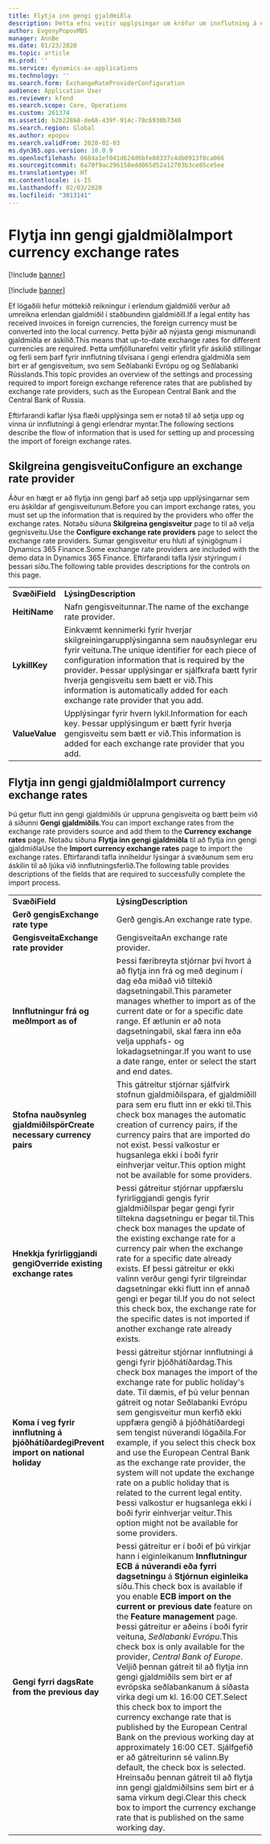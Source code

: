 ```yaml
---
title: Flytja inn gengi gjaldmiðla
description: Þetta efni veitir upplýsingar um kröfur um innflutning á erlendum viðmiðunargengi sem eru gefin út af gengisaðilum.
author: EvgenyPopovMBS
manager: AnnBe
ms.date: 01/23/2020
ms.topic: article
ms.prod: ''
ms.service: dynamics-ax-applications
ms.technology: ''
ms.search.form: ExchangeRateProviderConfiguration
audience: Application User
ms.reviewer: kfend
ms.search.scope: Core, Operations
ms.custom: 261374
ms.assetid: b2b22868-de68-439f-914c-78c6930b7340
ms.search.region: Global
ms.author: epopov
ms.search.validFrom: 2020-02-03
ms.dyn365.ops.version: 10.0.9
ms.openlocfilehash: 6684a1ef041d624d6bfe80337c4db0913f0ca066
ms.sourcegitcommit: 6a70f9ac296158edd065d52a12703b3ce85ce5ee
ms.translationtype: HT
ms.contentlocale: is-IS
ms.lasthandoff: 02/03/2020
ms.locfileid: "3013141"
---
```

# <a name="import-currency-exchange-rates"></a><span data-ttu-id="fc19e-103">Flytja inn gengi gjaldmiðla</span><span class="sxs-lookup"><span data-stu-id="fc19e-103">Import currency exchange rates</span></span>

[!include [banner](../includes/banner.md)]

[!include [banner](../includes/banner.md)]

<span data-ttu-id="fc19e-104">Ef lögaðili hefur móttekið reikningur í erlendum gjaldmiðli verður að umreikna erlendan gjaldmiðil í staðbundinn gjaldmiðill.</span><span class="sxs-lookup"><span data-stu-id="fc19e-104">If a legal entity has received invoices in foreign currencies, the foreign currency must be converted into the local currency.</span></span> <span data-ttu-id="fc19e-105">Þetta þýðir að nýjasta gengi mismunandi gjaldmiðla er áskilið.</span><span class="sxs-lookup"><span data-stu-id="fc19e-105">This means that up-to-date exchange rates for different currencies are required.</span></span> <span data-ttu-id="fc19e-106">Þetta umfjöllunarefni veitir yfirlit yfir áskilið stillingar og ferli sem þarf fyrir innflutning tilvísana í gengi erlendra gjaldmiðla sem birt er af gengisveitum, svo sem Seðlabanki Evrópu og og Seðlabanki Rússlands.</span><span class="sxs-lookup"><span data-stu-id="fc19e-106">This topic provides an overview of the settings and processing required to import foreign exchange reference rates that are published by exchange rate providers, such as the European Central Bank and the Central Bank of Russia.</span></span>

<span data-ttu-id="fc19e-107">Eftirfarandi kaflar lýsa flæði upplýsinga sem er notað til að setja upp og vinna úr innflutningi á gengi erlendrar myntar.</span><span class="sxs-lookup"><span data-stu-id="fc19e-107">The following sections describe the flow of information that is used for setting up and processing the import of foreign exchange rates.</span></span>

## <a name="configure-an-exchange-rate-provider"></a><span data-ttu-id="fc19e-108">Skilgreina gengisveitu</span><span class="sxs-lookup"><span data-stu-id="fc19e-108">Configure an exchange rate provider</span></span>
<span data-ttu-id="fc19e-109">Áður en hægt er að flytja inn gengi þarf að setja upp upplýsingarnar sem eru áskildar af gengisveitunum.</span><span class="sxs-lookup"><span data-stu-id="fc19e-109">Before you can import exchange rates, you must set up the information that is required by the providers who offer the exchange rates.</span></span> <span data-ttu-id="fc19e-110">Notaðu síðuna **Skilgreina gengisveitur** page to til að velja gegnisveitu.</span><span class="sxs-lookup"><span data-stu-id="fc19e-110">Use the **Configure exchange rate providers** page to select the exchange rate providers.</span></span> <span data-ttu-id="fc19e-111">Sumar gengisveitur eru hluti af sýnigögnum í Dynamics 365 Finance.</span><span class="sxs-lookup"><span data-stu-id="fc19e-111">Some exchange rate providers are included with the demo data in Dynamics 365 Finance.</span></span> <span data-ttu-id="fc19e-112">Eftirfarandi tafla lýsir stýringum í þessari síðu.</span><span class="sxs-lookup"><span data-stu-id="fc19e-112">The following table provides descriptions for the controls on this page.</span></span>

|           |                                                                                                                                                                                                                             |
|-----------|-----------------------------------------------------------------------------------------------------------------------------------------------------------------------------------------------------------------------------|
| <span data-ttu-id="fc19e-113">**Svæði**</span><span class="sxs-lookup"><span data-stu-id="fc19e-113">**Field**</span></span> | <span data-ttu-id="fc19e-114">**Lýsing**</span><span class="sxs-lookup"><span data-stu-id="fc19e-114">**Description**</span></span>                                                                                                                                                                                                             |
| <span data-ttu-id="fc19e-115">**Heiti**</span><span class="sxs-lookup"><span data-stu-id="fc19e-115">**Name**</span></span>  | <span data-ttu-id="fc19e-116">Nafn gengisveitunnar.</span><span class="sxs-lookup"><span data-stu-id="fc19e-116">The name of the exchange rate provider.</span></span>                                                                                                                                                                                     |
| <span data-ttu-id="fc19e-117">**Lykill**</span><span class="sxs-lookup"><span data-stu-id="fc19e-117">**Key**</span></span>   | <span data-ttu-id="fc19e-118">Einkvæmt kennimerki fyrir hverjar skilgreiningarupplýsinganna sem nauðsynlegar eru fyrir veituna.</span><span class="sxs-lookup"><span data-stu-id="fc19e-118">The unique identifier for each piece of configuration information that is required by the provider.</span></span> <span data-ttu-id="fc19e-119">Þessar upplýsingar er sjálfkrafa bætt fyrir hverja gengisveitu sem bætt er við.</span><span class="sxs-lookup"><span data-stu-id="fc19e-119">This information is automatically added for each exchange rate provider that you add.</span></span> |
| <span data-ttu-id="fc19e-120">**Value**</span><span class="sxs-lookup"><span data-stu-id="fc19e-120">**Value**</span></span> | <span data-ttu-id="fc19e-121">Upplýsingar fyrir hvern lykil.</span><span class="sxs-lookup"><span data-stu-id="fc19e-121">Information for each key.</span></span> <span data-ttu-id="fc19e-122">Þessar upplýsingum er bætt fyrir hverja gengisveitu sem bætt er við.</span><span class="sxs-lookup"><span data-stu-id="fc19e-122">This information is added for each exchange rate provider that you add.</span></span>                                                                                         |

## <a name="import-currency-exchange-rates"></a><span data-ttu-id="fc19e-123">Flytja inn gengi gjaldmiðla</span><span class="sxs-lookup"><span data-stu-id="fc19e-123">Import currency exchange rates</span></span>
<span data-ttu-id="fc19e-124">Þú getur flutt inn gengi gjaldmiðils úr uppruna gengisveita og bætt þeim við á síðunni **Gengi gjaldmiðils**.</span><span class="sxs-lookup"><span data-stu-id="fc19e-124">You can import exchange rates from the exchange rate providers source and add them to the **Currency exchange rates** page.</span></span> <span data-ttu-id="fc19e-125">Notaðu síðuna **Flytja inn gengi gjaldmiðla** til að flytja inn gengi gjaldmiðla</span><span class="sxs-lookup"><span data-stu-id="fc19e-125">Use the **Import currency exchange rates** page to import the exchange rates.</span></span> <span data-ttu-id="fc19e-126">Eftirfarandi tafla inniheldur lýsingar á svæðunum sem eru áskilin til að ljúka við innflutningsferlið.</span><span class="sxs-lookup"><span data-stu-id="fc19e-126">The following table provides descriptions of the fields that are required to successfully complete the import process.</span></span>

|                                        |                                                                                                                                                                                                                                                                                                                                                                             |
|----------------------------------------|-----------------------------------------------------------------------------------------------------------------------------------------------------------------------------------------------------------------------------------------------------------------------------------------------------------------------------------------------------------------------------|
| <span data-ttu-id="fc19e-127">**Svæði**</span><span class="sxs-lookup"><span data-stu-id="fc19e-127">**Field**</span></span>                              | <span data-ttu-id="fc19e-128">**Lýsing**</span><span class="sxs-lookup"><span data-stu-id="fc19e-128">**Description**</span></span>                                                                                                                                                                                                                                                                                                                                                             |
| <span data-ttu-id="fc19e-129">**Gerð gengis**</span><span class="sxs-lookup"><span data-stu-id="fc19e-129">**Exchange rate type**</span></span>                 | <span data-ttu-id="fc19e-130">Gerð gengis.</span><span class="sxs-lookup"><span data-stu-id="fc19e-130">An exchange rate type.</span></span>                                                                                                                                                                                                                                                                                                                                                      |
| <span data-ttu-id="fc19e-131">**Gengisveita**</span><span class="sxs-lookup"><span data-stu-id="fc19e-131">**Exchange rate provider**</span></span>             | <span data-ttu-id="fc19e-132">Gengisveita</span><span class="sxs-lookup"><span data-stu-id="fc19e-132">An exchange rate provider.</span></span>                                                                                                                                                                                                                                                                                                                                                  |
| <span data-ttu-id="fc19e-133">**Innflutningur frá og með**</span><span class="sxs-lookup"><span data-stu-id="fc19e-133">**Import as of**</span></span>                       | <span data-ttu-id="fc19e-134">Þessi færibreyta stjórnar því hvort á að flytja inn frá og með deginum í dag eða miðað við tiltekið dagsetningabil.</span><span class="sxs-lookup"><span data-stu-id="fc19e-134">This parameter manages whether to import as of the current date or for a specific date range.</span></span> <span data-ttu-id="fc19e-135">Ef ætlunin er að nota dagsetningabil, skal færa inn eða velja upphafs- og lokadagsetningar.</span><span class="sxs-lookup"><span data-stu-id="fc19e-135">If you want to use a date range, enter or select the start and end dates.</span></span>                                                                                                                                                                                                                |
| <span data-ttu-id="fc19e-136">**Stofna nauðsynleg gjaldmiðilspör**</span><span class="sxs-lookup"><span data-stu-id="fc19e-136">**Create necessary currency pairs**</span></span>    | <span data-ttu-id="fc19e-137">This gátreitur stjórnar sjálfvirk stofnun gjaldmiðilspara, ef gjaldmiðill para sem eru flutt inn er ekki til.</span><span class="sxs-lookup"><span data-stu-id="fc19e-137">This check box manages the automatic creation of currency pairs, if the currency pairs that are imported do not exist.</span></span> <span data-ttu-id="fc19e-138">Þessi valkostur er hugsanlega ekki í boði fyrir einhverjar veitur.</span><span class="sxs-lookup"><span data-stu-id="fc19e-138">This option might not be available for some providers.</span></span>                                                                                                                                                                                               |
| <span data-ttu-id="fc19e-139">**Hnekkja fyrirliggjandi gengi**</span><span class="sxs-lookup"><span data-stu-id="fc19e-139">**Override existing exchange rates**</span></span>   | <span data-ttu-id="fc19e-140">Þessi gátreitur stjórnar uppfærslu fyrirliggjandi gengis fyrir gjaldmiðilspar þegar gengi fyrir tiltekna dagsetningu er þegar til.</span><span class="sxs-lookup"><span data-stu-id="fc19e-140">This check box manages the update of the existing exchange rate for a currency pair when the exchange rate for a specific date already exists.</span></span> <span data-ttu-id="fc19e-141">Ef þessi gátreitur er ekki valinn verður gengi fyrir tilgreindar dagsetningar ekki flutt inn ef annað gengi er þegar til.</span><span class="sxs-lookup"><span data-stu-id="fc19e-141">If you do not select this check box, the exchange rate for the specific dates is not imported if another exchange rate already exists.</span></span>                                                                                       |
| <span data-ttu-id="fc19e-142">**Koma í veg fyrir innflutning á þjóðhátíðardegi**</span><span class="sxs-lookup"><span data-stu-id="fc19e-142">**Prevent import on national holiday**</span></span> | <span data-ttu-id="fc19e-143">Þessi gátreitur stjórnar innflutningi á gengi fyrir þjóðhátíðardag.</span><span class="sxs-lookup"><span data-stu-id="fc19e-143">This check box manages the import of the exchange rate for public holiday's date.</span></span> <span data-ttu-id="fc19e-144">Til dæmis, ef þú velur þennan gátreit og notar Seðlabanki Evrópu sem gengisveitur mun kerfið ekki uppfæra gengið á þjóðhátíðardegi sem tengist núverandi lögaðila.</span><span class="sxs-lookup"><span data-stu-id="fc19e-144">For example, if you select this check box and use the European Central Bank as the exchange rate provider, the system will not update the exchange rate on a public holiday that is related to the current legal entity.</span></span> <span data-ttu-id="fc19e-145">Þessi valkostur er hugsanlega ekki í boði fyrir einhverjar veitur.</span><span class="sxs-lookup"><span data-stu-id="fc19e-145">This option might not be available for some providers.</span></span> |
| <span data-ttu-id="fc19e-146">**Gengi fyrri dags**</span><span class="sxs-lookup"><span data-stu-id="fc19e-146">**Rate from the previous day**</span></span> | <span data-ttu-id="fc19e-147">Þessi gátreitur er í boði ef þú virkjar hann í eiginleikanum **Innflutningur ECB á núverandi eða fyrri dagsetningu** á **Stjórnun eiginleika** síðu.</span><span class="sxs-lookup"><span data-stu-id="fc19e-147">This check box is available if you enable **ECB import on the current or previous date** feature on the **Feature management** page.</span></span> <span data-ttu-id="fc19e-148">Þessi gátreitur er aðeins í boði fyrir veituna, *Seðlabanki Evrópu*.</span><span class="sxs-lookup"><span data-stu-id="fc19e-148">This check box is only available for the provider, *Central Bank of Europe*.</span></span> <span data-ttu-id="fc19e-149">Veljið þennan gátreit til að flytja inn gengi gjaldmiðils sem birt er af evrópska seðlabankanum á síðasta virka degi um kl. 16:00 CET.</span><span class="sxs-lookup"><span data-stu-id="fc19e-149">Select this check box to import the currency exchange rate that is published by the European Central Bank on the previous working day at approximately 16:00 CET.</span></span> <span data-ttu-id="fc19e-150">Sjálfgefið er að gátreiturinn sé valinn.</span><span class="sxs-lookup"><span data-stu-id="fc19e-150">By default, the check box is selected.</span></span> <span data-ttu-id="fc19e-151">Hreinsaðu þennan gátreit til að flytja inn gengi gjaldmiðilsins sem birt er á sama virkum degi.</span><span class="sxs-lookup"><span data-stu-id="fc19e-151">Clear this check box to import the currency exchange rate that is published on the same working day.</span></span>  |
